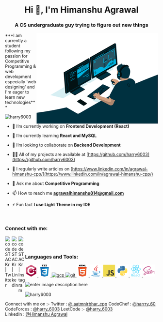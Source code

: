 <h1 align="center">Hi 👋, I'm Himanshu Agrawal</h1>
<h3 align="center">A CS undergraduate guy trying to figure out new things</h3>

<img align="right" width="400" margin-top="500" src="https://raw.githubusercontent.com/pratikdaigavane/pratikdaigavane/main/code.gif">
<!-- https://cdn.dribbble.com/users/788099/screenshots/8559570/media/b21c621f5f627c462763acd55c2a2319.png -->
***I am currently a student following my passion for Competitive Programming & web development especially 'web designing' and I'm eager to learn new technologies***

<p align="left"> <img src="https://komarev.com/ghpvc/?username=harry6003&label=Profile%20views&color=0e75b6&style=flat" alt="harry6003" /> </p>

- 🔭 I’m currently working on **Frontend Development (React)**

- 🌱 I’m currently learning **React and MySQL**

- 👯 I’m looking to collaborate on **Backend Development**

- 👨‍💻 All of my projects are available at [https://github.com/harry6003](https://github.com/harry6003)

- 📝 I regularly write articles on [https://www.linkedin.com/in/agrawal-himanshu-cpp/](https://www.linkedin.com/in/agrawal-himanshu-cpp/)

- 💬 Ask me about **Competitive Programming**

- 📫 How to reach me **agrawalhimanshu814@gmail.com**

- ⚡ Fun fact **I use Light Theme in my IDE**
<br/>


### Connect with me:


[<img align="left" alt="codeSTACKr | Twitter" width="22px" src="https://cdn.jsdelivr.net/npm/simple-icons@v3/icons/twitter.svg" />](https://twitter.com/aatmnirbhar_cpp)
[<img align="left" alt="codeSTACKr | LinkedIn" width="22px" src="https://cdn.jsdelivr.net/npm/simple-icons@v3/icons/linkedin.svg" />](https://www.linkedin.com/in/himanshu-agrawal01234/)
[<img align="left" alt="codeSTACKr | Instagram" width="22px" src="https://cdn.jsdelivr.net/npm/simple-icons@v3/icons/instagram.svg" />](https://www.instagram.com/aatmnirbhar.cpp/)
<br/>
<br/>

<h3 align="left">Languages and Tools:</h3>
<p align="left"> <a href="https://www.w3schools.com/cpp/" target="_blank"> <img src="https://raw.githubusercontent.com/devicons/devicon/master/icons/cplusplus/cplusplus-original.svg" alt="cplusplus" width="40" height="40"/> </a> <a href="https://www.w3schools.com/css/" target="_blank"> <img src="https://raw.githubusercontent.com/devicons/devicon/master/icons/css3/css3-original-wordmark.svg" alt="css3" width="40" height="40"/> </a> <a href="https://cloud.google.com" target="_blank"> <img src="https://www.vectorlogo.zone/logos/google_cloud/google_cloud-icon.svg" alt="gcp" width="40" height="40"/> </a> <a href="https://git-scm.com/" target="_blank"> <img src="https://www.vectorlogo.zone/logos/git-scm/git-scm-icon.svg" alt="git" width="40" height="40"/> </a> <a href="https://www.w3.org/html/" target="_blank"> <img src="https://raw.githubusercontent.com/devicons/devicon/master/icons/html5/html5-original-wordmark.svg" alt="html5" width="40" height="40"/> </a> <a href="https://www.java.com" target="_blank"> <img src="https://raw.githubusercontent.com/devicons/devicon/master/icons/java/java-original.svg" alt="java" width="40" height="40"/> </a> <a href="https://developer.mozilla.org/en-US/docs/Web/JavaScript" target="_blank"> <img src="https://raw.githubusercontent.com/devicons/devicon/master/icons/javascript/javascript-original.svg" alt="javascript" width="40" height="40"/> </a> <a href="https://www.python.org" target="_blank"> <img src="https://raw.githubusercontent.com/devicons/devicon/master/icons/python/python-original.svg" alt="python" width="40" height="40"/> </a> <a href="https://reactjs.org/" target="_blank"> <img src="https://raw.githubusercontent.com/devicons/devicon/master/icons/react/react-original-wordmark.svg" alt="react" width="40" height="40"/> </a> <a href="https://sass-lang.com" target="_blank"> <img src="https://raw.githubusercontent.com/devicons/devicon/master/icons/sass/sass-original.svg" alt="sass" width="40" height="40"/> </a> </p>

![enter image description here](https://github-readme-stats.vercel.app/api?username=harry6003&&show_icons=true&title_color=ffffff&icon_color=bb2acf&text_color=daf7dc&bg_color=151515)

<p><img align="center" src="https://github-readme-streak-stats.herokuapp.com/?user=harry6003&theme=dark" alt="harry6003" /></p>

Connect with me on :- 
 Twitter : [@ aatmnirbhar_cpp](https://twitter.com/aatmnirbhar_cpp)
        CodeChef : [@harrry_60](https://www.codechef.com/users/harrry_60)
        CodeForces : [@harry_6003](https://codeforces.com/profile/harry_6003)
        LeetCode :- [@harry_6003](https://leetcode.com/harry_6003/)   
        LinkedIn : [@Himanshu Agrawal](https://www.linkedin.com/in/himanshu-agrawal01234/)
